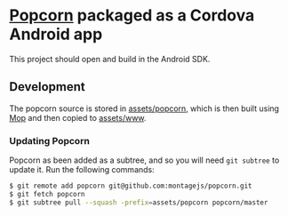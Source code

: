 # [Popcorn](https://github.com/montagejs/popcorn) packaged as a Cordova Android app

This project should open and build in the Android SDK.

## Development

The popcorn source is stored in [assets/popcorn](assets/popcorn), which is then built using [Mop](https://github.com/montagejs/mop) and then copied to [assets/www](assets/www).

### Updating Popcorn

Popcorn as been added as a subtree, and so you will need `git subtree` to update it. Run the following commands:

```bash
$ git remote add popcorn git@github.com:montagejs/popcorn.git
$ git fetch popcorn
$ git subtree pull --squash -prefix=assets/popcorn popcorn/master
```
